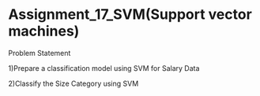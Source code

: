 # Assignment_17_SVM(Support vector machines)
Problem Statement

1)Prepare a classification model using SVM for Salary Data

2)Classify the Size Category using SVM
